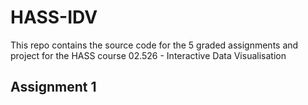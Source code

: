 # HASS-IDV

This repo contains the source code for the 5 graded assignments and project for the HASS course 02.526 - Interactive Data Visualisation

## Assignment 1

